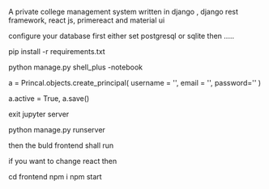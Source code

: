 A private college management system written in django , django rest framework, react js, primereact and material ui


configure your database first
either set postgresql or sqlite 
then .....


pip install -r requirements.txt

python manage.py shell_plus -notebook

a = Princal.objects.create_principal(
     username = '',
     email = '',
     password=''
)

a.active = True,
a.save()


exit jupyter server

python manage.py runserver

then the buld frontend shall run 

if you want to change react then 

 cd frontend
  npm i
  npm start

